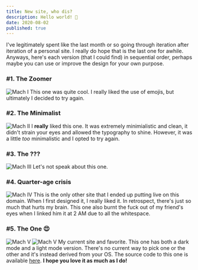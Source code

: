 ```yaml
---
title: New site, who dis?
description: Hello world! 👋
date: 2020-08-02
published: true
---
```

I've legitimately spent like the last month or so going through iteration after iteration of a personal site.
I really do hope that is the last one for awhile. Anyways, here's each version (that I could find) in sequential order, perhaps maybe you can use or improve the design for your own purpose.

### #1. The Zoomer
![Mach I](https://i.imgur.com/f35eONo.png)
This one was quite cool. I really liked the use of emojis, but ultimately I decided to try again.


### #2. The Minimalist
![Mach II](https://i.imgur.com/gjcjiuJ.png)
I **really** liked this one. It was extremely minimialistic and clean, it didn't strain your eyes and allowed the typography to shine. However, it was a little *too* minimalistic and I opted to try again.

### #3. The ???
![Mach III](https://i.imgur.com/PEztcjy.png)
Let's not speak about this one.

### #4. Quarter-age crisis
![Mach IV](https://i.imgur.com/TpXs2tE.png)
This is the only other site that I ended up putting live on this domain. When I first designed it, I really liked it. In retrospect, there's just so much that hurts my brain. This one also burnt the fuck out of my friend's eyes when I linked him it at 2 AM due to all the whitespace.

### #5. The One 😍
![Mach V](https://i.imgur.com/nf82t0v.png)
![Mach V](https://i.imgur.com/ydhGgwT.png)
My current site and favorite. This one has both a dark mode and a light mode version. There's no current way to pick one or the other and it's instead derived from your OS. The source code to this one is available [here](https://github.com/adewole/alexadewole.com). **I hope you love it as much as I do!**